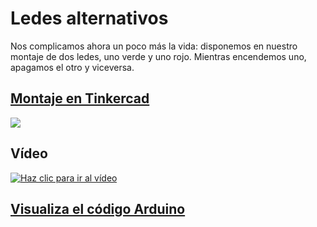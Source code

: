# Ledes alternativos

Nos complicamos ahora un poco más la vida: disponemos en nuestro montaje de dos ledes, uno verde y uno rojo. Mientras encendemos uno, apagamos el otro y viceversa.

## [Montaje en Tinkercad](https://www.tinkercad.com/things/cmflkUUKtsg-2-leds-alternativos)

![](imágenes/ledes_alternativos.png)

## Vídeo


[![Haz clic para ir al vídeo](http://img.youtube.com/vi/JNdshfI1XXM/0.jpg)](http://www.youtube.com/watch?v=JNdshfI1XXM "Ledes alternativos")

## [Visualiza el código Arduino](ledes_alternativos/ledes_alternativos.ino)


